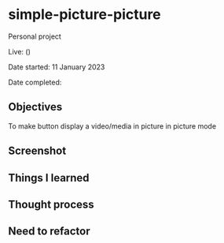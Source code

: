 # simple-picture-picture

Personal project

Live: ()

Date started: 11 January 2023

Date completed:

## Objectives

To make button display a video/media in picture in picture mode

## Screenshot

## Things I learned

## Thought process

## Need to refactor
